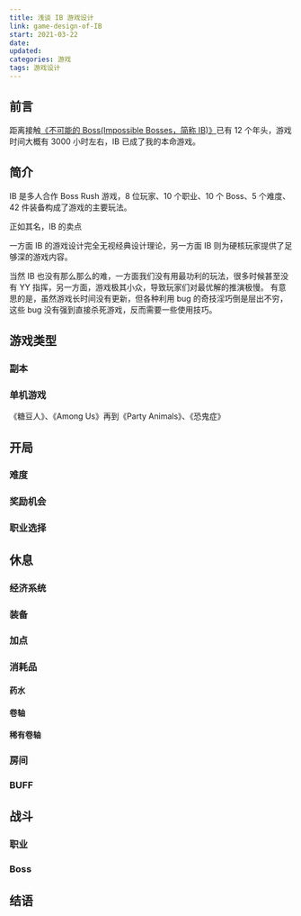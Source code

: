 ```yaml
---
title: 浅谈 IB 游戏设计
link: game-design-of-IB
start: 2021-03-22
date: 
updated: 
categories: 游戏
tags: 游戏设计
---
```


## 前言

距离接触[《不可能的 Boss(Impossible Bosses，简称 IB)》](https://baike.baidu.com/item/%E4%B8%8D%E5%8F%AF%E8%83%BD%E7%9A%84BOSS)已有 12 个年头，游戏时间大概有 3000 小时左右，IB 已成了我的本命游戏。

<!-- more -->

## 简介

IB 是多人合作 Boss Rush 游戏，8 位玩家、10 个职业、10 个 Boss、5 个难度、42 件装备构成了游戏的主要玩法。

正如其名，IB 的卖点

一方面 IB 的游戏设计完全无视经典设计理论，另一方面 IB 则为硬核玩家提供了足够深的游戏内容。

当然 IB 也没有那么那么的难，一方面我们没有用最功利的玩法，很多时候甚至没有 YY 指挥，另一方面，游戏极其小众，导致玩家们对最优解的推演极慢。
有意思的是，虽然游戏长时间没有更新，但各种利用 bug 的奇技淫巧倒是层出不穷，这些 bug 没有强到直接杀死游戏，反而需要一些使用技巧。

## 游戏类型

### 副本

### 单机游戏

《糖豆人》、《Among Us》再到《Party Animals》、《恐鬼症》

## 开局

### 难度

### 奖励机会

### 职业选择

## 休息

### 经济系统

### 装备

### 加点

### 消耗品

#### 药水

#### 卷轴

#### 稀有卷轴

### 房间

### BUFF

## 战斗

### 职业

### Boss

## 结语
